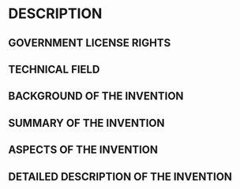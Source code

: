 # DESCRIPTION

## GOVERNMENT LICENSE RIGHTS

## TECHNICAL FIELD

## BACKGROUND OF THE INVENTION

## SUMMARY OF THE INVENTION

## ASPECTS OF THE INVENTION

## DETAILED DESCRIPTION OF THE INVENTION

